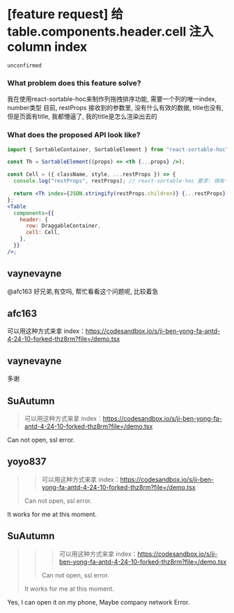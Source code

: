 # [feature request] 给 table.components.header.cell 注入 column index

`unconfirmed`

### What problem does this feature solve?

我在使用react-sortable-hoc来制作列拖拽排序功能, 需要一个列的唯一index, number类型
目前, restProps 接收到的参数里, 没有什么有效的数据, title也没有, 但是页面有title, 我都懵逼了, 我的title是怎么渲染出去的

### What does the proposed API look like?

```jsx
import { SortableContainer, SortableElement } from "react-sortable-hoc";

const Th = SortableElement((props) => <th {...props} />);

const Cell = ({ className, style, ...restProps }) => {
  console.log("restProps", restProps); // react-sortable-hoc 要求: 得有一个index:number 类型的prop,  表示该列在tr中是属于第几个

  return <Th index={JSON.stringify(restProps.children)} {...restProps} />;
};
<Table
  components={{
    header: {
      row: DraggableContainer,
      cell: Cell,
    },
  }}
/>;
```

<!-- generated by ant-design-issue-helper. DO NOT REMOVE -->

## vaynevayne

@afc163 好兄弟,有空吗, 帮忙看看这个问题呢, 比较着急

## afc163

可以用这种方式来拿 index：https://codesandbox.io/s/ji-ben-yong-fa-antd-4-24-10-forked-thz8rm?file=/demo.tsx

## vaynevayne

多谢

## SuAutumn

> 可以用这种方式来拿 index：https://codesandbox.io/s/ji-ben-yong-fa-antd-4-24-10-forked-thz8rm?file=/demo.tsx

Can not open, ssl error.

## yoyo837

> > 可以用这种方式来拿 index：https://codesandbox.io/s/ji-ben-yong-fa-antd-4-24-10-forked-thz8rm?file=/demo.tsx
>
> Can not open, ssl error.

It works for me at this moment.

## SuAutumn

> > > 可以用这种方式来拿 index：https://codesandbox.io/s/ji-ben-yong-fa-antd-4-24-10-forked-thz8rm?file=/demo.tsx
> >
> > Can not open, ssl error.
>
> It works for me at this moment.

Yes, I can open it on my phone, Maybe company network Error.
